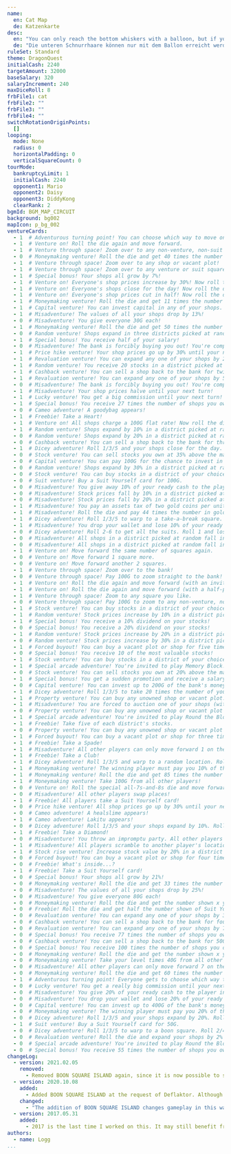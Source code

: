 ```yaml
---
name:
  en: Cat Map
  de: Katzenkarte
desc:
  en: "You can only reach the bottom whiskers with a balloon, but if you can make it, the cyan district becomes powerful. This map plays best with no vacant plots added."
  de: "Die unteren Schnurrhaare können nur mit dem Ballon erreicht werden, aber falls du das schaffst, wird das türkise Bezirk sehr teuer. Am besten spielt sich diese Karte ohne zusätzliche freie Grundstücke."
ruleSet: Standard
theme: DragonQuest
initialCash: 2240
targetAmount: 32000
baseSalary: 320
salaryIncrement: 240
maxDiceRoll: 8
frbFile1: cat
frbFile2: ""
frbFile3: ""
frbFile4: ""
switchRotationOriginPoints:
  []
looping:
  mode: None
  radius: 0
  horizontalPadding: 0
  verticalSquareCount: 0
tourMode:
  bankruptcyLimit: 1
  initialCash: 2240
  opponent1: Mario
  opponent2: Daisy
  opponent3: DiddyKong
  clearRank: 2
bgmId: BGM_MAP_CIRCUIT
background: bg002
mapIcon: p_bg_002
ventureCards:
  - 1  # Adventurous turning point! You can choose which way to move on your next go, (player's name).
  - 1  # Venture on! Roll the die again and move forward.
  - 1  # Venture through space! Zoom over to any non-venture, non-suit square you like!
  - 0  # Moneymaking venture! Roll the die and get 40 times the number shown in gold coins from the player in 1st place!
  - 1  # Venture through space! Zoom over to any shop or vacant plot!
  - 1  # Venture through space! Zoom over to any venture or suit square!
  - 1  # Special bonus! Your shops all grow by 7%!
  - 1  # Venture on! Everyone's shop prices increase by 30%! Now roll the die and move again.
  - 1  # Venture on! Everyone's shops close for the day! Now roll the die and move again.
  - 1  # Venture on! Everyone's shop prices cut in half! Now roll the die and move again.
  - 1  # Moneymaking venture! Roll the die and get 11 times the number shown in gold coins from all other players!
  - 1  # Capital venture! You can invest capital in any of your shops.
  - 1  # Misadventure! The values of all your shops drop by 13%!
  - 0  # Misadventure! You give everyone 30G each!
  - 1  # Moneymaking venture! Roll the die and get 50 times the number shown in gold coins from the bank!
  - 0  # Random venture! Shops expand in three districts picked at random!
  - 1  # Special bonus! You receive half of your salary!
  - 0  # Misadventure! The bank is forcibly buying you out! You're compelled to sell a shop for only twice its value.
  - 1  # Price hike venture! Your shop prices go up by 30% until your next turn.
  - 1  # Revaluation venture! You can expand any one of your shops by 20%.
  - 1  # Random venture! You receive 20 stocks in a district picked at random!
  - 1  # Cashback venture! You can sell a shop back to the bank for twice its shop value.
  - 1  # Revaluation venture! You can expand any one of your shops by 50%.
  - 0  # Misadventure! The bank is forcibly buying you out! You're compelled to sell a shop for 200G more than its value.
  - 1  # Misadventure! Your shop prices halve until your next turn!
  - 1  # Lucky venture! You get a big commission until your next turn!
  - 1  # Special bonus! You receive 27 times the number of shops you own in gold coins from the bank!
  - 0  # Cameo adventure! A goodybag appears!
  - 1  # Freebie! Take a Heart!
  - 1  # Venture on! All shops charge a 100G flat rate! Now roll the die and move again.
  - 1  # Random venture! Shops expand by 10% in a district picked at random!
  - 0  # Random venture! Shops expand by 20% in a district picked at random!
  - 0  # Cashback venture! You can sell a shop back to the bank for three times its shop value.
  - 1  # Dicey adventure! Roll 1/3/5 and your shops close for the day. Roll 2/4/6 and everyone else's shops close.
  - 0  # Stock venture! You can sell stocks you own at 35% above the market value.
  - 0  # Capital venture! You can pay 100G for the chance to invest in your shops.
  - 0  # Random venture! Shops expand by 30% in a district picked at random!
  - 0  # Stock venture! You can buy stocks in a district of your choice at 10% above the market value.
  - 0  # Suit venture! Buy a Suit Yourself card for 100G.
  - 0  # Misadventure! You give away 10% of your ready cash to the player in last place!
  - 0  # Misadventure! Stock prices fall by 10% in a district picked at random!
  - 0  # Misadventure! Stock prices fall by 20% in a district picked at random!
  - 1  # Misadventure! You pay an assets tax of two gold coins per unit of stock that you own!
  - 1  # Misadventure! Roll the die and pay 44 times the number in gold coins to the player in last place!
  - 1  # Dicey adventure! Roll 1/3/5 to warp to a take-a-break square. Roll 2/4/6 to warp to the arcade.
  - 1  # Misadventure! You drop your wallet and lose 10% of your ready cash!
  - 0  # Dicey adventure! Roll 2-6 to get all the suits. Roll 1 and lose all your suits.
  - 0  # Misadventure! All shops in a district picked at random fall in value by 10%!
  - 0  # Misadventure! All shops in a district picked at random fall in value by 20%!
  - 1  # Venture on! Move forward the same number of squares again.
  - 0  # Venture on! Move forward 1 square more.
  - 0  # Venture on! Move forward another 2 squares.
  - 1  # Venture through space! Zoom over to the bank!
  - 0  # Venture through space! Pay 100G to zoom straight to the bank!
  - 1  # Venture on! Roll the die again and move forward (with an invitation to browse thrown in!).
  - 1  # Venture on! Roll the die again and move forward (with a half-price special offer thrown in!).
  - 1  # Venture through space! Zoom to any square you like.
  - 0  # Venture through space! Pay 100G to zoom to any non-venture, non-suit square you like!
  - 1  # Stock venture! You can buy stocks in a district of your choice at 10% below the market value.
  - 1  # Random venture! Stock prices increase by 10% in a district picked at random!
  - 1  # Special bonus! You receive a 10% dividend on your stocks!
  - 0  # Special bonus! You receive a 20% dividend on your stocks!
  - 1  # Random venture! Stock prices increase by 20% in a district picked at random!
  - 0  # Random venture! Stock prices increase by 30% in a district picked at random!
  - 1  # Forced buyout! You can buy a vacant plot or shop for five times its value, whether someone else owns it or not.
  - 0  # Special bonus! You receive 10 of the most valuable stocks!
  - 1  # Stock venture! You can buy stocks in a district of your choice.
  - 1  # Special arcade adventure! You're invited to play Memory Block!
  - 0  # Stock venture! You can sell stocks you own at 20% above the market value.
  - 1  # Special bonus! You get a sudden promotion and receive a salary! (You lose any suits you have.)
  - 0  # Capital venture! You can invest up to 200G of the bank's money in your shops.
  - 1  # Dicey adventure! Roll 1/3/5 to take 20 times the number of your shops in gold coins. Roll 2/4/6 to pay the same.
  - 1  # Property venture! You can buy any unowned shop or vacant plot.
  - 1  # Misadventure! You are forced to auction one of your shops (with a starting price of twice the shop's value).
  - 0  # Property venture! You can buy any unowned shop or vacant plot for twice its value.
  - 1  # Special arcade adventure! You're invited to play Round the Blocks!
  - 1  # Freebie! Take five of each district's stocks.
  - 0  # Property venture! You can buy any unowned shop or vacant plot for 200G more than its value.
  - 1  # Forced buyout! You can buy a vacant plot or shop for three times its value, whether someone else owns it or not.
  - 1  # Freebie! Take a Spade!
  - 1  # Misadventure! All other players can only move forward 1 on their next turn.
  - 1  # Freebie! Take a Club!
  - 1  # Dicey adventure! Roll 1/3/5 and warp to a random location. Roll 2/4/6 and everyone else warps.
  - 1  # Moneymaking venture! The winning player must pay you 10% of their ready cash!
  - 1  # Moneymaking venture! Roll the die and get 85 times the number shown in gold coins from the bank!
  - 1  # Moneymaking venture! Take 100G from all other players!
  - 0  # Venture on! Roll the special all-7s-and-8s die and move forward again.
  - 0  # Misadventure! All other players swap places!
  - 1  # Freebie! All players take a Suit Yourself card!
  - 0  # Price hike venture! All shop prices go up by 30% until your next turn.
  - 0  # Cameo adventure! A healslime appears!
  - 1  # Cameo adventure! Lakitu appears!
  - 0  # Dicey adventure! Roll 1/3/5 and your shops expand by 10%. Roll 2/4/6 and everyone else's shops expand by 5%.
  - 1  # Freebie! Take a Diamond!
  - 0  # Misadventure! You throw an impromptu party. All other players come to your location!
  - 1  # Misadventure! All players scramble to another player's location!
  - 1  # Stock rise venture! Increase stock value by 20% in a district of your choice.
  - 0  # Forced buyout! You can buy a vacant plot or shop for four times its value, whether someone else owns it or not.
  - 0  # Freebie! What's inside...?
  - 1  # Freebie! Take a Suit Yourself card!
  - 0  # Special bonus! Your shops all grow by 21%!
  - 0  # Moneymaking venture! Roll the die and get 33 times the number shown in gold coins from all other players!
  - 0  # Misadventure! The values of all your shops drop by 25%!
  - 0  # Misadventure! You give everyone 80G each!
  - 0  # Moneymaking venture! Roll the die and get the number shown x your level x 40G from the bank!
  - 0  # Freebie! Roll the die and get half the number shown of Suit Yourself cards! (Decimals will be rounded down.)
  - 0  # Revaluation venture! You can expand any one of your shops by 30%.
  - 0  # Cashback venture! You can sell a shop back to the bank for four times its shop value.
  - 0  # Revaluation venture! You can expand any one of your shops by 75%.
  - 0  # Special bonus! You receive 77 times the number of shops you own in gold coins from the bank!
  - 0  # Cashback venture! You can sell a shop back to the bank for 500G more than its shop value.
  - 0  # Special bonus! You receive 100 times the number of shops you own in gold coins!
  - 0  # Moneymaking venture! Roll the die and get the number shown x your level x 20G from the bank!
  - 0  # Moneymaking venture! Take your level times 40G from all other players!
  - 0  # Misadventure! All other players can only move forward 7 on their next turn.
  - 0  # Moneymaking venture! Roll the die and get 60 times the number shown in gold coins from the player in 1st place!
  - 1  # Adventurous turning point! Everyone gets to choose which way to move on their next go.
  - 0  # Lucky venture! You get a really big commission until your next turn!
  - 0  # Misadventure! You give 20% of your ready cash to the player in last place!
  - 0  # Misadventure! You drop your wallet and lose 20% of your ready cash!
  - 0  # Capital venture! You can invest up to 400G of the bank's money in your shops.
  - 0  # Moneymaking venture! The winning player must pay you 20% of their ready cash!
  - 0  # Dicey adventure! Roll 1/3/5 and your shops expand by 20%. Roll 2/4/6 and everyone else's shops expand by 5%.
  - 1  # Suit venture! Buy a Suit Yourself card for 50G.
  - 0  # Dicey adventure! Roll 1/3/5 to warp to a boon square. Roll 2/4/6 to warp to the arcade.
  - 0  # Revaluation venture! Roll the die and expand your shops by 2% for each number.
  - 0  # Special arcade adventure! You're invited to play Round the Blocks and Memory Block!
  - 0  # Special bonus! You receive 55 times the number of shops you own in gold coins from the bank!
changeLog:
  - version: 2021.02.05
    removed: 
      - Removed BOON SQUARE ISLAND again, since it is now possible to set which venture cards are active.
  - version: 2020.10.08
    added: 
      - Added BOON SQUARE ISLAND at the request of Deflaktor. Although venture card 125 is a very rare card to pick, it is unfortunately necessary to include a boon square somewhere on the map. Cat Map was already purrfect so I did not include a very lame and uninteresting boon square on the original design of Cat Map. (although if I were to do so, the obvious tile choice is the Venture square on the bottom left).
    changed: 
      - "The addition of BOON SQUARE ISLAND changes gameplay in this way: 1) The cat now has a ball to play with. 2) in the late game, players may choose to warp here on purpose to temporarily escape high priced shops."
  - version: 2017.05.31
    added: 
      - 2017 is the last time I worked on this. It may still benefit from some balancing changes, but overall a great map that has been thoroughly tested with friends. :-)
authors:
  - name: Logg
...
```

